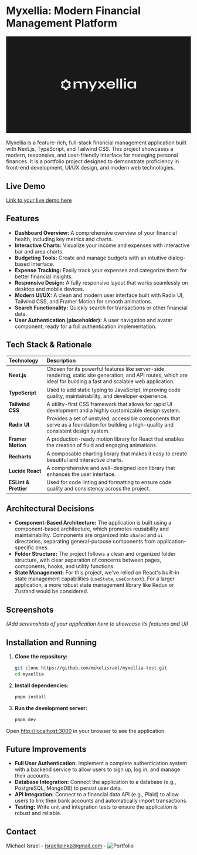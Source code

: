 # Myxellia: Modern Financial Management Platform

![Myxellia](app/opengraph-image.png)

Myxellia is a feature-rich, full-stack financial management application built with Next.js, TypeScript, and Tailwind CSS. This project showcases a modern, responsive, and user-friendly interface for managing personal finances. It is a portfolio project designed to demonstrate proficiency in front-end development, UI/UX design, and modern web technologies.

## Live Demo

[Link to your live demo here](https://myxellia-test-eight.vercel.app/)

## Features

- **Dashboard Overview:** A comprehensive overview of your financial health, including key metrics and charts.
- **Interactive Charts:** Visualize your income and expenses with interactive bar and area charts.
- **Budgeting Tools:** Create and manage budgets with an intuitive dialog-based interface.
- **Expense Tracking:** Easily track your expenses and categorize them for better financial insights.
- **Responsive Design:** A fully responsive layout that works seamlessly on desktop and mobile devices.
- **Modern UI/UX:** A clean and modern user interface built with Radix UI, Tailwind CSS, and Framer Motion for smooth animations.
- **Search Functionality:** Quickly search for transactions or other financial data.
- **User Authentication (placeholder):** A user navigation and avatar component, ready for a full authentication implementation.

## Tech Stack & Rationale

| Technology            | Description                                                                                                                                                            |
| :-------------------- | :--------------------------------------------------------------------------------------------------------------------------------------------------------------------- |
| **Next.js**           | Chosen for its powerful features like server-side rendering, static site generation, and API routes, which are ideal for building a fast and scalable web application. |
| **TypeScript**        | Used to add static typing to JavaScript, improving code quality, maintainability, and developer experience.                                                            |
| **Tailwind CSS**      | A utility-first CSS framework that allows for rapid UI development and a highly customizable design system.                                                            |
| **Radix UI**          | Provides a set of unstyled, accessible components that serve as a foundation for building a high-quality and consistent design system.                                 |
| **Framer Motion**     | A production-ready motion library for React that enables the creation of fluid and engaging animations.                                                                |
| **Recharts**          | A composable charting library that makes it easy to create beautiful and interactive charts.                                                                           |
| **Lucide React**      | A comprehensive and well-designed icon library that enhances the user interface.                                                                                       |
| **ESLint & Prettier** | Used for code linting and formatting to ensure code quality and consistency across the project.                                                                        |

## Architectural Decisions

- **Component-Based Architecture:** The application is built using a component-based architecture, which promotes reusability and maintainability. Components are organized into `shared` and `ui` directories, separating general-purpose components from application-specific ones.
- **Folder Structure:** The project follows a clean and organized folder structure, with clear separation of concerns between pages, components, hooks, and utility functions.
- **State Management:** For this project, we've relied on React's built-in state management capabilities (`useState`, `useContext`). For a larger application, a more robust state management library like Redux or Zustand would be considered.

## Screenshots

_(Add screenshots of your application here to showcase its features and UI)_

## Installation and Running

1.  **Clone the repository:**
    ```bash
    git clone https://github.com/mikelisrael/myxellia-test.git
    cd myxellia
    ```
2.  **Install dependencies:**
    ```bash
    pnpm install
    ```
3.  **Run the development server:**
    ```bash
    pnpm dev
    ```

Open [http://localhost:3000](http://localhost:3000) in your browser to see the application.

## Future Improvements

- **Full User Authentication:** Implement a complete authentication system with a backend service to allow users to sign up, log in, and manage their accounts.
- **Database Integration:** Connect the application to a database (e.g., PostgreSQL, MongoDB) to persist user data.
- **API Integration:** Connect to a financial data API (e.g., Plaid) to allow users to link their bank accounts and automatically import transactions.
- **Testing:** Write unit and integration tests to ensure the application is robust and reliable.

## Contact

Michael Israel - israelipinkz@gmail.com - ![Portfolio](https://mikelisrael.vercel.app)

